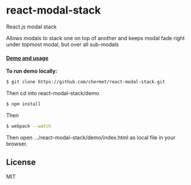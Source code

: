 # react-modal-stack

React.js modal stack

Allows modals to stack one on top of another and keeps modal fade right under topmost modal, but over all sub-modals


#### [Demo and usage]


**To run demo locally:**


```sh
$ git clone https://github.com/chermet/react-modal-stack.git
```
Then cd into react-modal-stack/demo
```sh
$ npm install
```
Then
```sh
$ webpack --watch
```

Then open .../react-modal-stack/demo/index.html as local file in your browser.

License
----

MIT

[//]: #

[Demo and usage]: <https://chermet.github.io/react-modal-stack/demo>

